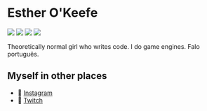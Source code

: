 # Esther O'Keefe
![](https://img.shields.io/badge/🌈-LGBTQIA+-ffdae9)
![](https://img.shields.io/badge/👑-Nim-FFE220)
![](https://img.shields.io/badge/-C%2B%2B-f34b7d)
![](https://img.shields.io/badge/-OpenGL-5586A4)

Theoretically normal girl who writes code. I do game engines. Falo português.

## Myself in other places
 * 📸 [Instagram](https://instagram.com/estherhogsby)
 * 🎥 [Twitch](https://twitch.tv/esthermations)
